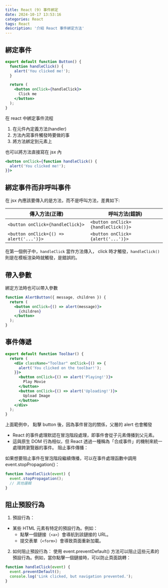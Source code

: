 ```yaml
---
title: React (9) 事件綁定
date: 2024-10-17 13:53:16
categories: React
tags: React
description: '介紹 React 事件綁定方法'
---
```


## 綁定事件

``` jsx
export default function Button() {
  function handleClick() {
    alert('You clicked me!');
  }

  return (
    <button onClick={handleClick}>
      Click me
    </button>
  );
}
```

在 react 中綁定事件流程

1. 在元件內定義方法(handler)
2. 方法內寫事件觸發時要做的事
3. 將方法綁定到元素上

也可以將方法直接寫在 jsx 內

``` jsx
<button onClick={function handleClick() {
  alert('You clicked me!');
}}>
```

## 綁定事件而非呼叫事件

在 jsx 內應該要傳入的是方法，而不是呼叫方法，差異如下:

| 傳入方法(正確) | 呼叫方法(錯誤) |
|-------|-------|
| `<button onClick={handleClick}>	` | `<button onClick={handleClick()}>` |
| `<button onClick={() => alert('...')}>` | `<button onClick={alert('...')}>` |

在第一個例子中，`handleClick` 當作方法傳入， click 時才觸發，`handleClick()` 則是在模板渲染時就觸發，是錯誤的。

## 帶入參數

綁定方法時也可以帶入參數

``` jsx
function AlertButton({ message, children }) {
  return (
    <button onClick={() => alert(message)}>
      {children}
    </button>
  );
}
```

## 事件傳遞

``` jsx
export default function Toolbar() {
  return (
    <div className="Toolbar" onClick={() => {
      alert('You clicked on the toolbar!');
    }}>
      <button onClick={() => alert('Playing!')}>
        Play Movie
      </button>
      <button onClick={() => alert('Uploading!')}>
        Upload Image
      </button>
    </div>
  );
}
```

上面範例中， 點擊 button 後，因為事件冒泡的關係，父層的 alert 也會觸發

- React 的事件處理默認在冒泡階段處理，即事件會從子元素傳播到父元素。
- 這與原生 DOM 行為相似，但 React 透過一種稱為「合成事件」的機制來統一處理跨瀏覽器的事件。
阻止事件傳播：

如果想要阻止事件在冒泡階段繼續傳播，可以在事件處理函數中調用 event.stopPropagation()：

``` jsx
function handleClick(event) {
  event.stopPropagation();
  // 其他邏輯
}
```

## 阻止預設行為

1. 預設行為：
  - 某些 HTML 元素有特定的預設行為。例如：
    - 點擊一個鏈接（`<a>`）會導航到該鏈接的 URL。
    - 提交表單（`<form>`）會導致頁面重新加載。

2. 如何阻止預設行為：
  使用 event.preventDefault() 方法可以阻止這些元素的預設行為。例如，當你點擊一個鏈接時，可以防止頁面跳轉：

``` jsx
function handleClick(event) {
  event.preventDefault();
  console.log('Link clicked, but navigation prevented.');
}
```